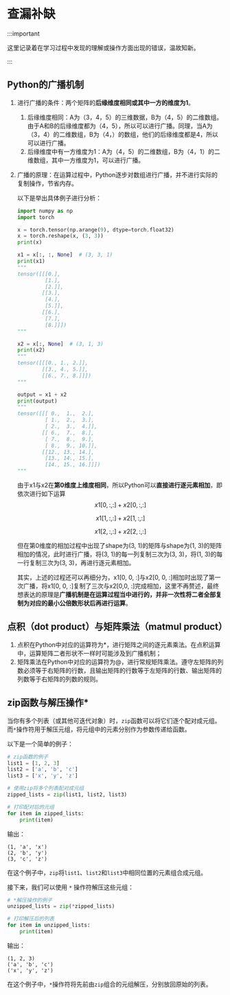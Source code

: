# 查漏补缺

:::important

这里记录着在学习过程中发现的理解或操作方面出现的错误，温故知新。

:::

## Python的广播机制

1. 进行广播的条件：两个矩阵的**后缘维度相同或其中一方的维度为1**。

   1. 后缘维度相同：A为（3，4，5）的三维数据，B为（4，5）的二维数组。由于A和B的后缘维度都为（4，5），所以可以进行广播。同理，当A为（3，4）的二维数组，B为（4，）的数组，他们的后缘维度都是4，所以可以进行广播。
   2. 后缘维度中有一方维度为1：A为（4，5）的二维数组，B为（4，1）的二维数组，其中一方维度为1，可以进行广播。

2. 广播的原理：在运算过程中，Python逐步对数组进行广播，并不进行实际的复制操作，节省内存。

   以下是举出具体例子进行分析：

   ```python
   import numpy as np
   import torch
   
   x = torch.tensor(np.arange(9), dtype=torch.float32)
   x = torch.reshape(x, (3, 3))
   print(x)
   
   x1 = x[:, :, None]  # (3, 3, 1)
   print(x1)
   """
   tensor([[[0.],
            [1.],
            [2.]],
           [[3.],
            [4.],
            [5.]],
           [[6.],
            [7.],
            [8.]]])
   """
   
   x2 = x[:, None]  # (3, 1, 3)
   print(x2)
   """
   tensor([[[0., 1., 2.]],
           [[3., 4., 5.]],
           [[6., 7., 8.]]])
   """
   
   output = x1 + x2
   print(output)
   """
   tensor([[[ 0.,  1.,  2.],
            [ 1.,  2.,  3.],
            [ 2.,  3.,  4.]],
           [[ 6.,  7.,  8.],
            [ 7.,  8.,  9.],
            [ 8.,  9., 10.]],
           [[12., 13., 14.],
            [13., 14., 15.],
            [14., 15., 16.]]])
   """
   
   ```

   由于x1与x2在**第0维度上维度相同**，所以Python可以**直接进行逐元素相加**，即依次进行如下运算
   $$
   x1[0, :, :] + x2[0, :, :] \tag{1}
   $$
   
   $$
   x1[1, :, :] + x2[1, :, :] \tag{2}
   $$
   
   $$
   x1[2, :, :] + x2[2, :, :] \tag{3}
   $$
   

   但在第0维度的相加过程中出现了shape为(3, 1)的矩阵与shape为(1, 3)的矩阵相加的情况，此时进行广播，将(3, 1)的每一列复制三次为(3, 3)，将(1, 3)的每一行复制三次为(3, 3)，再进行逐元素相加。

   其实，上述的过程还可以再细分为，x1[0, 0, :]与x2[0, 0, :]相加时出现了第一次广播，将x1[0, 0, :]复制了三次与x2[0,0, :]完成相加，这里不再赘述，最终想表达的原理是**广播机制是在运算过程当中进行的，并非一次性将二者全部复制为对应的最小公倍数形状后再进行运算**。

## 点积（dot product）与矩阵乘法（matmul product）

1. 点积在Python中对应的运算符为*，进行矩阵之间的逐元素乘法。在点积运算中，运算矩阵二者形状不一样时可能涉及到广播机制；
2. 矩阵乘法在Python中对应的运算符为@，进行常规矩阵乘法。遵守左矩阵的列数必须等于右矩阵的行数，且输出矩阵的行数等于左矩阵的行数、输出矩阵的列数等于右矩阵的列数的规则。

## zip函数与解压操作*

当你有多个列表（或其他可迭代对象）时，`zip`函数可以将它们逐个配对成元组。而`*`操作符用于解压元组，将元组中的元素分别作为参数传递给函数。

以下是一个简单的例子：

```python
# zip函数的例子
list1 = [1, 2, 3]
list2 = ['a', 'b', 'c']
list3 = ['x', 'y', 'z']

# 使用zip将多个列表配对成元组
zipped_lists = zip(list1, list2, list3)

# 打印配对后的元组
for item in zipped_lists:
    print(item)
```

输出：

```
(1, 'a', 'x')
(2, 'b', 'y')
(3, 'c', 'z')
```

在这个例子中，`zip`将`list1`、`list2`和`list3`中相同位置的元素组合成元组。

接下来，我们可以使用 `*` 操作符解压这些元组：

```python
# *解压操作的例子
unzipped_lists = zip(*zipped_lists)

# 打印解压后的列表
for item in unzipped_lists:
    print(item)
```

输出：

```
(1, 2, 3)
('a', 'b', 'c')
('x', 'y', 'z')
```

在这个例子中，`*`操作符将先前由`zip`组合的元组解压，分别放回原始的列表。